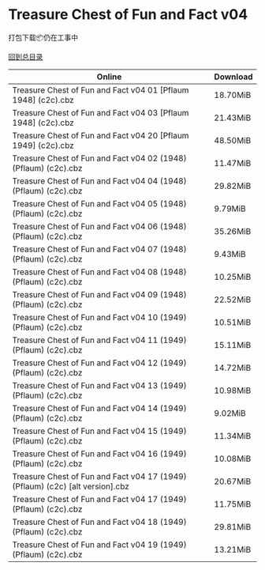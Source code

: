 # Treasure Chest of Fun and Fact v04

打包下载📦仍在工事中

[回到总目录](/Catalogs.md)







Online | Download
--- | ---
Treasure Chest of Fun and Fact v04 01 [Pflaum 1948] (c2c).cbz | 18.70MiB
Treasure Chest of Fun and Fact v04 03 [Pflaum 1948] (c2c).cbz | 21.43MiB
Treasure Chest of Fun and Fact v04 20 [Pflaum 1949] (c2c).cbz | 48.50MiB
Treasure Chest of Fun and Fact v04 02 (1948) (Pflaum) (c2c).cbz | 11.47MiB
Treasure Chest of Fun and Fact v04 04 (1948) (Pflaum) (c2c).cbz | 29.82MiB
Treasure Chest of Fun and Fact v04 05 (1948) (Pflaum) (c2c).cbz | 9.79MiB
Treasure Chest of Fun and Fact v04 06 (1948) (Pflaum) (c2c).cbz | 35.26MiB
Treasure Chest of Fun and Fact v04 07 (1948) (Pflaum) (c2c).cbz | 9.43MiB
Treasure Chest of Fun and Fact v04 08 (1948) (Pflaum) (c2c).cbz | 10.25MiB
Treasure Chest of Fun and Fact v04 09 (1948) (Pflaum) (c2c).cbz | 22.52MiB
Treasure Chest of Fun and Fact v04 10 (1949) (Pflaum) (c2c).cbz | 10.51MiB
Treasure Chest of Fun and Fact v04 11 (1949) (Pflaum) (c2c).cbz | 15.11MiB
Treasure Chest of Fun and Fact v04 12 (1949) (Pflaum) (c2c).cbz | 14.72MiB
Treasure Chest of Fun and Fact v04 13 (1949) (Pflaum) (c2c).cbz | 10.98MiB
Treasure Chest of Fun and Fact v04 14 (1949) (Pflaum) (c2c).cbz | 9.02MiB
Treasure Chest of Fun and Fact v04 15 (1949) (Pflaum) (c2c).cbz | 11.34MiB
Treasure Chest of Fun and Fact v04 16 (1949) (Pflaum) (c2c).cbz | 10.08MiB
Treasure Chest of Fun and Fact v04 17 (1949) (Pflaum) (c2c) [alt version].cbz | 20.67MiB
Treasure Chest of Fun and Fact v04 17 (1949) (Pflaum) (c2c).cbz | 11.75MiB
Treasure Chest of Fun and Fact v04 18 (1949) (Pflaum) (c2c).cbz | 29.81MiB
Treasure Chest of Fun and Fact v04 19 (1949) (Pflaum) (c2c).cbz | 13.21MiB